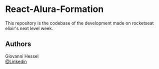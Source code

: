 # React-Alura-Formation

This repository is the codebase of the development made on rocketseat elixir's next level week.

## Authors

Giovanni Hessel\
[@Linkedin](https://www.linkedin.com/in/giovanni-garcia-hessel-137b1393/)